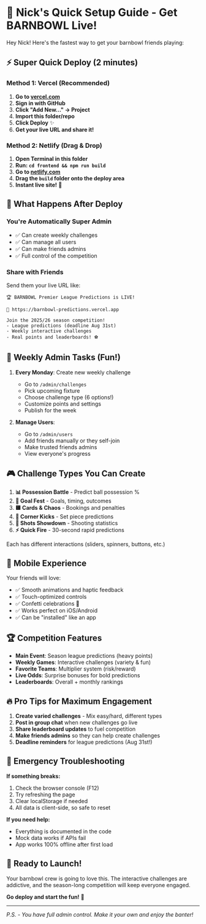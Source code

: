 # 🚀 Nick's Quick Setup Guide - Get BARNBOWL Live!

Hey Nick! Here's the fastest way to get your barnbowl friends playing:

## ⚡ Super Quick Deploy (2 minutes)

### Method 1: Vercel (Recommended)
1. **Go to [vercel.com](https://vercel.com)**
2. **Sign in with GitHub**
3. **Click "Add New..." → Project**
4. **Import this folder/repo**
5. **Click Deploy** ✨
6. **Get your live URL and share it!**

### Method 2: Netlify (Drag & Drop)
1. **Open Terminal in this folder**
2. **Run: `cd frontend && npm run build`**
3. **Go to [netlify.com](https://netlify.com)**
4. **Drag the `build` folder onto the deploy area**
5. **Instant live site!** 🎉

## 🎯 What Happens After Deploy

### You're Automatically Super Admin
- ✅ Can create weekly challenges
- ✅ Can manage all users  
- ✅ Can make friends admins
- ✅ Full control of the competition

### Share with Friends
Send them your live URL like:
```
🏆 BARNBOWL Premier League Predictions is LIVE!

🔗 https://barnbowl-predictions.vercel.app

Join the 2025/26 season competition!
- League predictions (deadline Aug 31st)
- Weekly interactive challenges
- Real points and leaderboards! ⚽
```

## 🔧 Weekly Admin Tasks (Fun!)

1. **Every Monday**: Create new weekly challenge
   - Go to `/admin/challenges`  
   - Pick upcoming fixture
   - Choose challenge type (6 options!)
   - Customize points and settings
   - Publish for the week

2. **Manage Users**: 
   - Go to `/admin/users`
   - Add friends manually or they self-join
   - Make trusted friends admins
   - View everyone's progress

## 🎮 Challenge Types You Can Create

1. **📊 Possession Battle** - Predict ball possession %
2. **🥅 Goal Fest** - Goals, timing, outcomes  
3. **🟨 Cards & Chaos** - Bookings and penalties
4. **🚩 Corner Kicks** - Set piece predictions
5. **🎯 Shots Showdown** - Shooting statistics
6. **⚡ Quick Fire** - 30-second rapid predictions

Each has different interactions (sliders, spinners, buttons, etc.)

## 📱 Mobile Experience

Your friends will love:
- ✅ Smooth animations and haptic feedback
- ✅ Touch-optimized controls
- ✅ Confetti celebrations 🎉
- ✅ Works perfect on iOS/Android
- ✅ Can be "installed" like an app

## 🏆 Competition Features

- **Main Event**: Season league predictions (heavy points)
- **Weekly Games**: Interactive challenges (variety & fun)
- **Favorite Teams**: Multiplier system (risk/reward)
- **Live Odds**: Surprise bonuses for bold predictions
- **Leaderboards**: Overall + monthly rankings

## 🔥 Pro Tips for Maximum Engagement

1. **Create varied challenges** - Mix easy/hard, different types
2. **Post in group chat** when new challenges go live
3. **Share leaderboard updates** to fuel competition
4. **Make friends admins** so they can help create challenges
5. **Deadline reminders** for league predictions (Aug 31st!)

## 🚨 Emergency Troubleshooting

**If something breaks:**
1. Check the browser console (F12)
2. Try refreshing the page
3. Clear localStorage if needed
4. All data is client-side, so safe to reset

**If you need help:**
- Everything is documented in the code
- Mock data works if APIs fail
- App works 100% offline after first load

## 🎉 Ready to Launch!

Your barnbowl crew is going to love this. The interactive challenges are addictive, and the season-long competition will keep everyone engaged.

**Go deploy and start the fun!** 🚀

---

*P.S. - You have full admin control. Make it your own and enjoy the banter!*